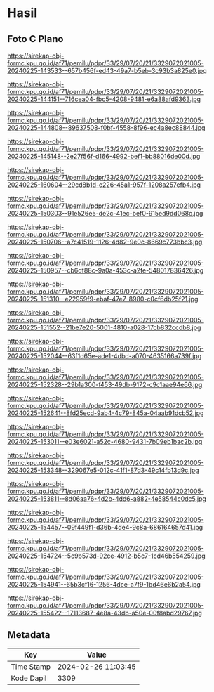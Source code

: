# Hasil

## Foto C Plano

https://sirekap-obj-formc.kpu.go.id/af71/pemilu/pdpr/33/29/07/20/21/3329072021005-20240225-143533--657b456f-ed43-49a7-b5eb-3c93b3a825e0.jpg

https://sirekap-obj-formc.kpu.go.id/af71/pemilu/pdpr/33/29/07/20/21/3329072021005-20240225-144151--716cea04-fbc5-4208-9481-e6a88afd9363.jpg

https://sirekap-obj-formc.kpu.go.id/af71/pemilu/pdpr/33/29/07/20/21/3329072021005-20240225-144808--89637508-f0bf-4558-8f96-ec4a8ec88844.jpg

https://sirekap-obj-formc.kpu.go.id/af71/pemilu/pdpr/33/29/07/20/21/3329072021005-20240225-145148--2e27f56f-d166-4992-bef1-bb88016de00d.jpg

https://sirekap-obj-formc.kpu.go.id/af71/pemilu/pdpr/33/29/07/20/21/3329072021005-20240225-160604--29cd8b1d-c226-45a1-957f-1208a257efb4.jpg

https://sirekap-obj-formc.kpu.go.id/af71/pemilu/pdpr/33/29/07/20/21/3329072021005-20240225-150303--91e526e5-de2c-41ec-bef0-915ed9dd068c.jpg

https://sirekap-obj-formc.kpu.go.id/af71/pemilu/pdpr/33/29/07/20/21/3329072021005-20240225-150706--a7c41519-1126-4d82-9e0c-8669c773bbc3.jpg

https://sirekap-obj-formc.kpu.go.id/af71/pemilu/pdpr/33/29/07/20/21/3329072021005-20240225-150957--cb6df88c-9a0a-453c-a2fe-548017836426.jpg

https://sirekap-obj-formc.kpu.go.id/af71/pemilu/pdpr/33/29/07/20/21/3329072021005-20240225-151310--e22959f9-ebaf-47e7-8980-c0cf6db25f21.jpg

https://sirekap-obj-formc.kpu.go.id/af71/pemilu/pdpr/33/29/07/20/21/3329072021005-20240225-151552--21be7e20-5001-4810-a028-17cb832ccdb8.jpg

https://sirekap-obj-formc.kpu.go.id/af71/pemilu/pdpr/33/29/07/20/21/3329072021005-20240225-152044--63f1d65e-ade1-4dbd-a070-4635166a739f.jpg

https://sirekap-obj-formc.kpu.go.id/af71/pemilu/pdpr/33/29/07/20/21/3329072021005-20240225-152328--29b1a300-f453-49db-9172-c9c1aae94e66.jpg

https://sirekap-obj-formc.kpu.go.id/af71/pemilu/pdpr/33/29/07/20/21/3329072021005-20240225-152641--8fd25ecd-9ab4-4c79-845a-04aab91dcb52.jpg

https://sirekap-obj-formc.kpu.go.id/af71/pemilu/pdpr/33/29/07/20/21/3329072021005-20240225-153011--e03e6021-a52c-4680-9431-7b09eb1bac2b.jpg

https://sirekap-obj-formc.kpu.go.id/af71/pemilu/pdpr/33/29/07/20/21/3329072021005-20240225-153348--329067e5-012c-41f1-87d3-49c14fb13d9c.jpg

https://sirekap-obj-formc.kpu.go.id/af71/pemilu/pdpr/33/29/07/20/21/3329072021005-20240225-153811--8d06aa76-4d2b-4dd6-a882-4e58544c0dc5.jpg

https://sirekap-obj-formc.kpu.go.id/af71/pemilu/pdpr/33/29/07/20/21/3329072021005-20240225-154457--09f449f1-d36b-4de4-9c8a-686164657d41.jpg

https://sirekap-obj-formc.kpu.go.id/af71/pemilu/pdpr/33/29/07/20/21/3329072021005-20240225-154724--5c9b573d-92ce-4912-b5c7-1cd46b554259.jpg

https://sirekap-obj-formc.kpu.go.id/af71/pemilu/pdpr/33/29/07/20/21/3329072021005-20240225-154941--65b3cf16-1256-4dce-a7f9-1bd46e6b2a54.jpg

https://sirekap-obj-formc.kpu.go.id/af71/pemilu/pdpr/33/29/07/20/21/3329072021005-20240225-155422--17113687-4e8a-43db-a50e-00f8abd29767.jpg


## Metadata

| Key        | Value               |
| ---------- | ------------------- |
| Time Stamp | 2024-02-26 11:03:45 |
| Kode Dapil | 3309                |



